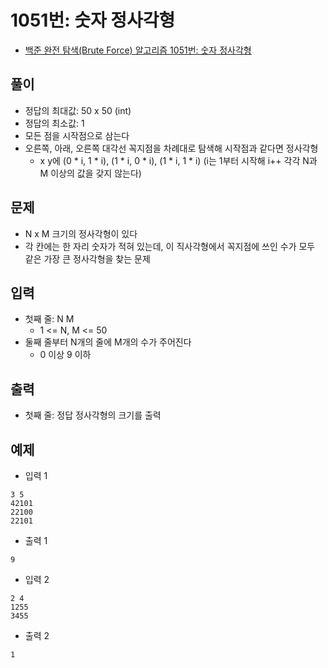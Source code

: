 # 1051번: 숫자 정사각형
- [백준 완전 탐색(Brute Force) 알고리즘 1051번: 숫자 정사각형](https://www.acmicpc.net/problem/1051)

## 풀이
- 정답의 최대값: 50 x 50 (int)
- 정답의 최소값: 1 
- 모든 점을 시작점으로 삼는다
- 오른쪽, 아래, 오른쪽 대각선 꼭지점을 차례대로 탐색해 시작점과 같다면 정사각형
  - x y에 (0 * i, 1 * i), (1 * i, 0 * i), (1 * i, 1 * i) (i는 1부터 시작해 i++ 각각 N과 M 이상의 값을 갖지 않는다)

## 문제
- N x M 크기의 정사각형이 있다
- 각 칸에는 한 자리 숫자가 적혀 있는데, 이 직사각형에서 꼭지점에 쓰인 수가 모두 같은 가장 큰 정사각형을 찾는 문제

## 입력
- 첫째 줄: N M
  - 1 <= N, M <= 50
- 둘째 줄부터 N개의 줄에 M개의 수가 주어진다
  - 0 이상 9 이하

## 출력
- 첫째 줄: 정답 정사각형의 크기를 출력

## 예제
- 입력 1
```text
3 5
42101
22100
22101
```
- 출력 1
```text
9
```
- 입력 2
```text
2 4
1255
3455
```
- 출력 2
```text
1
```